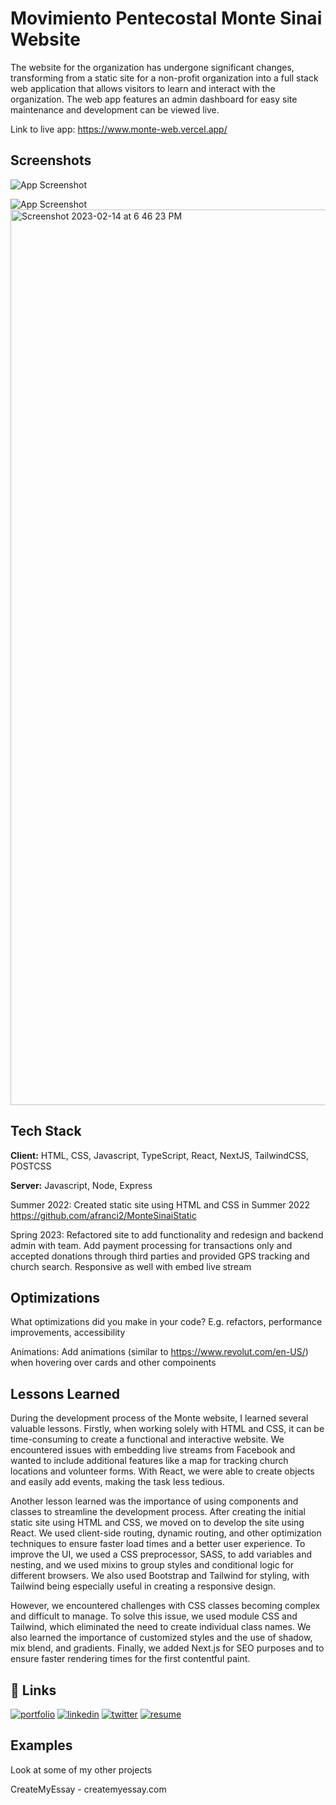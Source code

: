 # Movimiento Pentecostal Monte Sinai Website

The website for the organization has undergone significant changes, transforming from a static site for a non-profit organization into a full stack web application that allows visitors to learn and interact with the organization. The web app features an admin dashboard for easy site maintenance and development can be viewed live.
  
Link to live app: https://www.monte-web.vercel.app/

## Screenshots

![App Screenshot](https://monte-assets.s3.amazonaws.com/project-images/Monte/Screenshot+2023-02-14+at+6.46.05+PM.png)

![App Screenshot](https://monte-assets.s3.amazonaws.com/project-images/Monte/Screenshot+2023-02-14+at+6.46.23+PM.png)
<img width="1433" alt="Screenshot 2023-02-14 at 6 46 23 PM" src="https://user-images.githubusercontent.com/108776240/221260488-0515a55a-72ce-4448-8529-fd221b9ca96f.png">

## Tech Stack

**Client:** HTML, CSS, Javascript, TypeScript, React, NextJS, TailwindCSS, POSTCSS

**Server:** Javascript, Node, Express

Summer 2022: 
Created static site using HTML and CSS in Summer 2022
https://github.com/afranci2/MonteSinaiStatic

Spring 2023:
Refactored site to add functionality and redesign and backend admin with team. Add payment processing for transactions only and accepted donations through third parties and provided GPS tracking and church search. Responsive as well with embed live stream

## Optimizations

What optimizations did you make in your code? E.g. refactors, performance improvements, accessibility

Animations: Add animations (similar to https://www.revolut.com/en-US/) when hovering over cards and other compoinents

## Lessons Learned
During the development process of the Monte website, I learned several valuable lessons. Firstly, when working solely with HTML and CSS, it can be time-consuming to create a functional and interactive website. We encountered issues with embedding live streams from Facebook and wanted to include additional features like a map for tracking church locations and volunteer forms. With React, we were able to create objects and easily add events, making the task less tedious.

Another lesson learned was the importance of using components and classes to streamline the development process. After creating the initial static site using HTML and CSS, we moved on to develop the site using React. We used client-side routing, dynamic routing, and other optimization techniques to ensure faster load times and a better user experience. To improve the UI, we used a CSS preprocessor, SASS, to add variables and nesting, and we used mixins to group styles and conditional logic for different browsers. We also used Bootstrap and Tailwind for styling, with Tailwind being especially useful in creating a responsive design.

However, we encountered challenges with CSS classes becoming complex and difficult to manage. To solve this issue, we used module CSS and Tailwind, which eliminated the need to create individual class names. We also learned the importance of customized styles and the use of shadow, mix blend, and gradients. Finally, we added Next.js for SEO purposes and to ensure faster rendering times for the first contentful paint.


## 🔗 Links
[![portfolio](https://img.shields.io/badge/my_portfolio-000?style=for-the-badge&logo=ko-fi&logoColor=white)](https://www.anthonydevelop.com/)
[![linkedin](https://img.shields.io/badge/linkedin-0A66C2?style=for-the-badge&logo=linkedin&logoColor=white)](https://www.linkedin.com/in/anthony-francisco-354728226/)
[![twitter](https://img.shields.io/badge/twitter-1DA1F2?style=for-the-badge&logo=twitter&logoColor=white)](https://twitter.com/a_franci2)
[![resume](https://img.shields.io/badge/my_portfolio-000?style=for-the-badge&logo=ko-fi&logoColor=white)](https://monte-assets.s3.amazonaws.com/other/Resume.pdf)



## Examples

Look at some of my other projects

CreateMyEssay - createmyessay.com
